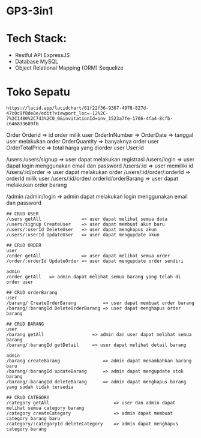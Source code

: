 # GP3-3in1

# Tech Stack:
 - Restful API ExpressJS
 - Database MySQL
 - Object Relational Mapping (ORM) Sequelize

# Toko Sepatu 
    https://lucid.app/lucidchart/61f22f36-9367-4978-827d-47c0c9f8de8e/edit?viewport_loc=-12%2C-7%2C1480%2C743%2C0_0&invitationId=inv_1523a7fe-1706-4fa4-8cfb-c646833689f6

Order 
    Orderid         => id order milik user
    OrderInNumber   =>
    OrderDate       => tanggal user melakukan order
    OrderQuantity   => banyaknya order user
    OrderTotalPrice => total harga yang diorder user
    User:id

/users
/users/signup            => user dapat melakukan registrasi
/users/login             => user dapat login menggunakan email dan password
/users/:id               => user memiliki id
/users/:id/order         => user dapat melakukan order
/users/:id/order/:orderId => orderId milik user
/users/:id/order/:orderId/orderBarang => user dapat melakukan order barang

/admin
/admin/login    => admin dapat melakukan login menggunakan email dan password

    ## CRUD USER
    /users getAll               => user dapat melihat semua data
    /users/signup CreateUser    => user dapat membuat akun baru
    /users/:userId DeleteUser   => user dapat menghapus akun
    /users/:userId UpdateUser   => user dapat mengupdate akun

    ## CRUD ORDER
    user
    /order getAll               => user dapat melihat semua order
    /order/:orderId UpdateOrder => user dapat mengupdate order sendiri

    admin
    /order getAll   => admin dapat melihat semua barang yang telah di order user

    ## CRUD orderBarang
    user
    /barang/ CreateOrderBarang          => user dapat membuat order barang
    /barang/:barangId DeleteOrderBarang => user dapat menghapus order barang

    ## CRUD BARANG
    user
    /barang getAll                  => admin dan user dapat melihat semua barang
    /barang/:barangId getDetail     => user dapat melihat detail barang

    admin
    /barang createBarang                => admin dapat menambahkan barang baru
    /barang/:barangId updateBarang      => admin dapat mengupdate stok barang
    /barang/:barangId deleteBarang      => admin dapat menghapus barang yang sudah tidak tersedia

    ## CRUD CATEGORY
    /category getAll                        => user dan admin dapat melihat semua category barang
    /category createCategory                => admin dapat membuat category barang baru
    /category/:categoryId deleteCategory    => admin dapat menghapus category barang




 
